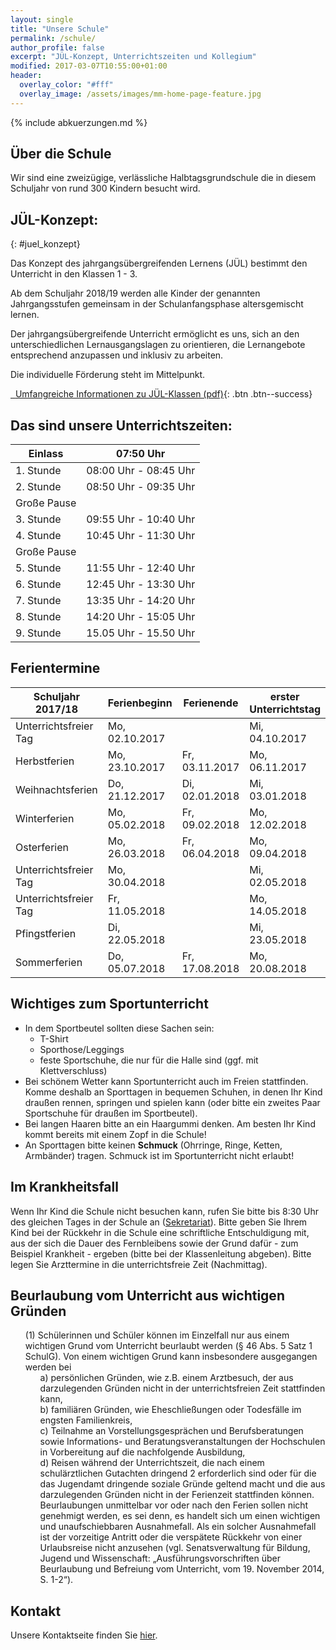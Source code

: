 ```yaml
---
layout: single
title: "Unsere Schule"
permalink: /schule/
author_profile: false
excerpt: "JÜL-Konzept, Unterrichtszeiten und Kollegium"
modified: 2017-03-07T10:55:00+01:00
header:
  overlay_color: "#fff"
  overlay_image: /assets/images/mm-home-page-feature.jpg
---
```


{% include abkuerzungen.md %}

## Über die Schule

Wir sind eine zweizügige, verlässliche Halbtagsgrundschule die in diesem
Schuljahr von rund 300 Kindern besucht wird.

## JÜL-Konzept:
{: #juel_konzept}

Das Konzept des jahrgangsübergreifenden Lernens (JÜL) bestimmt den Unterricht in
den Klassen 1 - 3.

Ab dem Schuljahr 2018/19 werden alle Kinder der genannten Jahrgangsstufen
gemeinsam in der Schulanfangsphase altersgemischt lernen.

Der jahrgangsübergreifende Unterricht ermöglicht es uns, sich an den
unterschiedlichen Lernausgangslagen zu orientieren, die Lernangebote
entsprechend anzupassen und inklusiv zu arbeiten.

Die individuelle Förderung steht im Mittelpunkt.

[<i class="fa fa-download">&nbsp;&nbsp;</i>Umfangreiche Informationen zu JÜL-Klassen (pdf)](https://www.berlin.de/sen/bildung/schule/bildungswege/grundschule/mdb-sen-bildung-bildungswege-grundschule-flexible_schulanfangsphase.pdf){: .btn .btn--success}

## Das sind unsere Unterrichtszeiten:

|Einlass | 07:50 Uhr |
| ---|----|
|1. Stunde | 08:00 Uhr - 08:45 Uhr |
|2. Stunde | 08:50 Uhr - 09:35 Uhr |
|Große Pause | |
|3. Stunde | 09:55 Uhr - 10:40 Uhr |
|4. Stunde | 10:45 Uhr - 11:30 Uhr |
|Große Pause | |
|5. Stunde | 11:55 Uhr - 12:40 Uhr |
|6. Stunde | 12:45 Uhr - 13:30 Uhr |
|7. Stunde | 13:35 Uhr - 14:20 Uhr |
|8. Stunde | 14:20 Uhr - 15:05 Uhr |
|9. Stunde | 15.05 Uhr - 15.50 Uhr |

## Ferientermine

<table>
  <thead>
    <tr>
      <th>Schuljahr 2017/18</th>
      <th>Ferienbeginn</th>
      <th>Ferienende</th>
      <th>erster Unterrichtstag</th>
    </tr>
  </thead>
  <tbody>
    <tr>
      <td>Unterrichtsfreier Tag</td>
      <td>Mo, 02.10.2017</td>
      <td>&nbsp;</td>
      <td>Mi, 04.10.2017</td>
    </tr>
    <tr>
      <td>Herbstferien</td>
      <td>Mo, 23.10.2017</td>
      <td>Fr, 03.11.2017</td>
      <td>Mo, 06.11.2017&nbsp;</td>
    </tr>
    <tr>
      <td>Weihnachtsferien</td>
      <td>Do, 21.12.2017</td>
      <td>Di, 02.01.2018</td>
      <td>Mi, 03.01.2018</td>
    </tr>
    <tr>
      <td>Winterferien</td>
      <td>Mo, 05.02.2018</td>
      <td>Fr, 09.02.2018</td>
      <td>Mo, 12.02.2018</td>
    </tr>
    <tr>
      <td>Osterferien</td>
      <td>Mo, 26.03.2018</td>
      <td>Fr, 06.04.2018</td>
      <td>Mo, 09.04.2018</td>
    </tr>
    <tr>
      <td>Unterrichtsfreier Tag</td>
      <td>Mo, 30.04.2018</td>
      <td>&nbsp;</td>
      <td>Mi, 02.05.2018</td>
    </tr>
    <tr>
      <td>Unterrichtsfreier Tag</td>
      <td>Fr, 11.05.2018</td>
      <td>&nbsp;</td>
      <td>Mo, 14.05.2018</td>
    </tr>
    <tr>
      <td>Pfingstferien</td>
      <td>Di, 22.05.2018</td>
      <td>&nbsp;</td>
      <td>Mi, 23.05.2018</td>
    </tr>
    <tr>
      <td>Sommerferien</td>
      <td>Do, 05.07.2018</td>
      <td>Fr, 17.08.2018</td>
      <td>Mo, 20.08.2018</td>
    </tr>
  </tbody>
</table>

## Wichtiges zum Sportunterricht

* In dem Sportbeutel sollten diese Sachen sein:
  * T-Shirt
  * Sporthose/Leggings
  * feste Sportschuhe, die nur für die Halle sind (ggf. mit Klettverschluss)
* Bei schönem Wetter kann Sportunterricht auch im Freien stattfinden. Komme
  deshalb an Sporttagen in bequemen Schuhen, in denen Ihr Kind draußen rennen,
  springen und spielen kann (oder bitte ein zweites Paar Sportschuhe für draußen
  im Sportbeutel).
* Bei langen Haaren bitte an ein Haargummi denken. Am besten Ihr Kind kommt bereits mit einem Zopf in die Schule!
* An Sporttagen bitte keinen **Schmuck** (Ohrringe, Ringe, Ketten, Armbänder) tragen. Schmuck ist im Sportunterricht nicht erlaubt!

## Im Krankheitsfall

Wenn Ihr Kind die Schule nicht besuchen kann, rufen Sie bitte bis 8:30 Uhr des
gleichen Tages in der Schule an ([Sekretariat](/kontakt/#sekretariat)). Bitte
geben Sie Ihrem Kind bei der Rückkehr in die Schule  eine schriftliche
Entschuldigung mit, aus der sich die Dauer des Fernbleibens sowie der Grund
dafür - zum Beispiel Krankheit - ergeben (bitte bei der Klassenleitung
abgeben).  Bitte legen Sie Arzttermine in die unterrichtsfreie Zeit
(Nachmittag).


## Beurlaubung vom Unterricht aus wichtigen Gründen

<style>
ol.german_law {
  counter-reset: list_german_law;
}
ol.german_law > li > ol {
  counter-reset: list_german_law_sub;
}
ol.german_law li {
  list-style: none;
  position: relative;
}
ol.german_law > li:before {
  content: "(" counter(list_german_law, decimal) ") ";
  counter-increment: list_german_law;
}
ol.german_law > li > ol > li:before {
  content: counter(list_german_law_sub, lower-alpha) ") ";
  counter-increment: list_german_law_sub;
}
</style>

<ol class='german_law'>
<li>
Schülerinnen und Schüler können im Einzelfall nur aus einem wichtigen Grund vom Unterricht beurlaubt werden (§ 46 Abs. 5 Satz 1 SchulG). Von einem wichtigen Grund kann insbesondere ausgegangen werden bei
<ol>
<li>persönlichen Gründen, wie z.B. einem Arztbesuch, der aus darzulegenden Gründen nicht in der unterrichtsfreien Zeit stattfinden kann,</li>
<li>familiären Gründen, wie Eheschließungen oder Todesfälle im engsten Familienkreis,</li>
<li>Teilnahme an Vorstellungsgesprächen und Berufsberatungen sowie Informations-  und Beratungsveranstaltungen der Hochschulen in Vorbereitung auf die nachfolgende Ausbildung,</li>
<li>Reisen während der Unterrichtszeit, die nach einem schulärztlichen Gutachten dringend 2 erforderlich sind oder für die das Jugendamt dringende soziale Gründe geltend macht und die aus darzulegenden Gründen nicht in der Ferienzeit stattfinden können.  
Beurlaubungen unmittelbar vor oder nach den Ferien sollen nicht genehmigt werden, es sei denn, es handelt sich um einen wichtigen und unaufschiebbaren Ausnahmefall. Als ein solcher Ausnahmefall ist der vorzeitige Antritt oder die verspätete Rückkehr von einer Urlaubsreise nicht anzusehen (vgl. Senatsverwaltung für Bildung, Jugend und Wissenschaft: „Ausführungsvorschriften über Beurlaubung und Befreiung vom Unterricht, vom 19. November 2014, S. 1-2“).</li>
</ol>
</li>
</ol>

## Kontakt

Unsere Kontaktseite finden Sie [hier](/kontakt).
